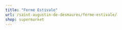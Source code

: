 ```yaml
---
title: "Ferme Estivale"
url: /saint-augustin-de-desmaures/ferme-estivale/
shop: supermarket
---
```

